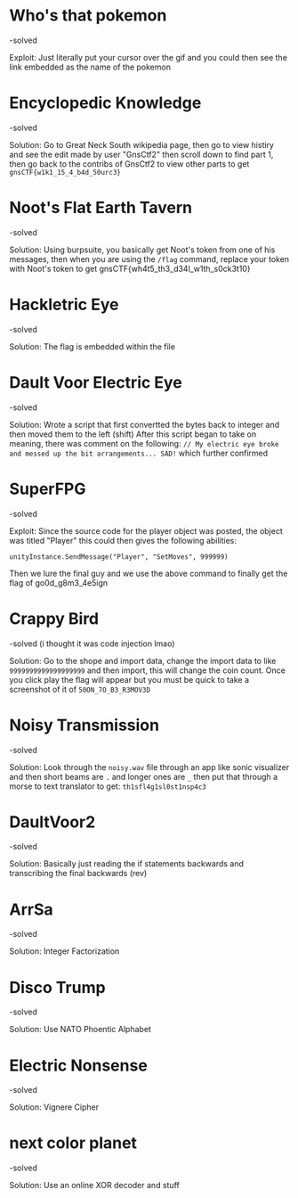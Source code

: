 # Who's that pokemon
-solved

Exploit: Just literally put your cursor over the gif and you could then see the link embedded as the name of the pokemon

# Encyclopedic Knowledge
-solved

Solution: Go to Great Neck South wikipedia page, then go to view histiry and see the edit made by user "GnsCtf2" then scroll down to
find part 1, then go back to the contribs of GnsCtf2 to view other parts to get `gnsCTF{w1k1_15_4_b4d_50urc3}`

# Noot's Flat Earth Tavern
-solved

Solution: Using burpsuite, you basically get Noot's token from one of his messages, then when you are using the `/flag` command, 
replace your token with Noot's token to get gnsCTF{wh4t5_th3_d34l_w1th_s0ck3t10}

# Hackletric Eye
-solved

Solution: The flag is embedded within the file

# Dault Voor Electric Eye
-solved

Solution: Wrote a script that first convertted the bytes back to integer and then moved them to the left (shift)
After this script began to take on meaning, there was comment on the following:
```// My electric eye broke and messed up the bit arrangements... SAD!```
which further confirmed 

# SuperFPG
-solved

Exploit: Since the source code for the player object was posted, the object was titled "Player" this could then gives the following abilities:

`unityInstance.SendMessage("Player", "SetMoves", 999999)`

Then we lure the final guy and we use the above command to finally get the flag of go0d_g8m3_4e5ign

# Crappy Bird
-solved (i thought it was code injection lmao)

Solution: Go to the shope and import data, change the import data to like `9999999999999999999` and then import, this will change the coin count. Once you click play
the flag will appear but you must be quick to take a screenshot of it of `50ON_7O_B3_R3MOV3D`

# Noisy Transmission
-solved

Solution: Look through the `noisy.wav` file through an app like sonic visualizer and then short beams are `.` and longer ones are `_` then put that through a morse to 
text translator to get:
`th1sfl4g1sl0st1nsp4c3`

# DaultVoor2
-solved

Solution: Basically just reading the if statements backwards and transcribing the final backwards (rev)

# ArrSa
-solved

Solution: Integer Factorization 

# Disco Trump
-solved

Solution: Use NATO Phoentic Alphabet 

# Electric Nonsense
-solved

Solution: Vignere Cipher

# next color planet
-solved

Solution: Use an online XOR decoder and stuff


